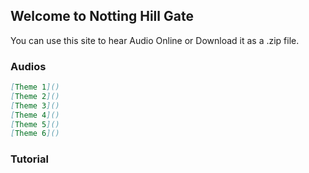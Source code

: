 ## Welcome to Notting Hill Gate

You can use this site to hear Audio Online or Download it as a .zip file.

### Audios

```markdown
[Theme 1]()
[Theme 2]()
[Theme 3]()
[Theme 4]()
[Theme 5]()
[Theme 6]()
```

### Tutorial
